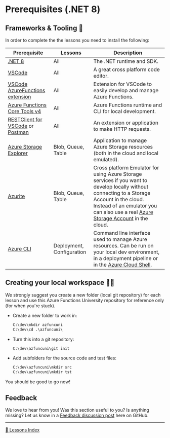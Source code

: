 # Prerequisites (.NET 8)

## Frameworks & Tooling 🧰

In order to complete the the lessons you need to install the following:

|Prerequisite|Lessons|Description
|-|-|-
|[.NET 8](https://dotnet.microsoft.com/download/dotnet/8.0)|All|The .NET runtime and SDK.
|[VSCode](https://code.visualstudio.com/Download)|All|A great cross platform code editor.
|[VSCode AzureFunctions extension](https://github.com/Microsoft/vscode-azurefunctions)|All|Extension for VSCode to easily develop and manage Azure Functions.
|[Azure Functions Core Tools v4](https://github.com/Azure/azure-functions-core-tools)|All|Azure Functions runtime and CLI for local development.
|[RESTClient for VSCode](https://marketplace.visualstudio.com/items?itemName=humao.rest-client) or [Postman](https://www.postman.com/)|All|An extension or  application to make HTTP requests.
|[Azure Storage Explorer](https://azure.microsoft.com/features/storage-explorer/)|Blob, Queue, Table|Application to manage Azure Storage resources (both in the cloud and local emulated).
|[Azurite](https://docs.microsoft.com/azure/storage/common/storage-use-azurite)|Blob, Queue, Table|Cross platform Emulator for using Azure Storage services if you want to develop locally without connecting to a Storage Account in the cloud. Instead of an emulator you can also use a real [Azure Storage Account](https://docs.microsoft.com/azure/storage/common/storage-account-create?tabs=azure-portal) in the cloud.
|[Azure CLI](https://docs.microsoft.com/cli/azure/what-is-azure-cli)|Deployment, Configuration|Command line interface used to manage Azure resources. Can be run on your local dev environment, in a deployment pipeline or in the [Azure Cloud Shell](https://docs.microsoft.com/azure/cloud-shell/overview).

## Creating your local workspace 👩‍💻

We strongly suggest you create a new folder (local git repository) for each lesson and use this Azure Functions University repository for reference only (for when you're stuck).

- Create a new folder to work in:

    ```cmd
    C:\dev\mkdir azfuncuni
    C:\dev\cd .\azfuncuni\
    ```

- Turn this into a git repository:

    ```cmd
    C:\dev\azfuncuni\git init
    ```

- Add subfolders for the source code and test files:

    ```cmd
    C:\dev\azfuncuni\mkdir src
    C:\dev\azfuncuni\mkdir tst
    ```

You should be good to go now!

## Feedback

We love to hear from you! Was this section useful to you? Is anything missing? Let us know in a [Feedback discussion post](https://github.com/marcduiker/azure-functions-university/discussions/new?category=feedback&title=.NET6%20Prerequisites) here on GitHub.

---
[🔼 Lessons Index](../../README.md)

